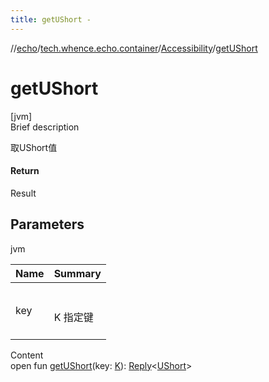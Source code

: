 ```yaml
---
title: getUShort -
---
```

//[echo](../../index.md)/[tech.whence.echo.container](../index.md)/[Accessibility](index.md)/[getUShort](get-u-short.md)



# getUShort  
[jvm]  
Brief description  


取UShort值



#### Return  


Result<UShort>



## Parameters  
  
jvm  
  
|  Name|  Summary| 
|---|---|
| key| <br><br>K 指定键<br><br>
  
  
Content  
open fun [getUShort](get-u-short.md)(key: [K](index.md)): [Reply](../-reply/index.md)<[UShort](https://kotlinlang.org/api/latest/jvm/stdlib/kotlin/-u-short/index.html)>  



